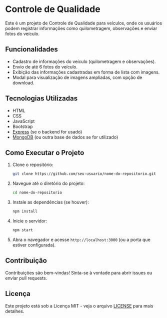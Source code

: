# Controle de Qualidade

Este é um projeto de Controle de Qualidade para veículos, onde os usuários podem registrar informações como quilometragem, observações e enviar fotos do veículo.

## Funcionalidades

- Cadastro de informações do veículo (quilometragem e observações).
- Envio de até 6 fotos do veículo.
- Exibição das informações cadastradas em forma de lista com imagens.
- Modal para visualização de imagens ampliadas, com opção de download.

## Tecnologias Utilizadas

- HTML
- CSS
- JavaScript
- Bootstrap
- [Express](https://expressjs.com/) (se o backend for usado)
- [MongoDB](https://www.mongodb.com/) (ou outra base de dados se for utilizado)

## Como Executar o Projeto

1. Clone o repositório:
   ```bash
   git clone https://github.com/seu-usuario/nome-do-repositorio.git
   ```
2. Navegue até o diretório do projeto:
   ```bash
   cd nome-do-repositorio
   ```
3. Instale as dependências (se houver):
   ```bash
   npm install
   ```
4. Inicie o servidor:
   ```bash
   npm start
   ```
5. Abra o navegador e acesse `http://localhost:3000` (ou a porta que estiver configurada).

## Contribuição

Contribuições são bem-vindas! Sinta-se à vontade para abrir issues ou enviar pull requests.

## Licença

Este projeto está sob a Licença MIT - veja o arquivo [LICENSE](LICENSE) para mais detalhes.
